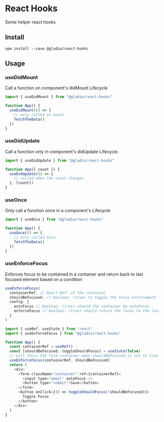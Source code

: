 # React Hooks

Some helper react hooks

## Install

```
npm install --save @gladio/react-hooks
```

## Usage

### useDidMount

Call a function on component's didMount Lifecycle

```js
import { useDidMount } from "@gladio/react-hooks"

function App() {
  useDidMount(() => {
    // only called on mount
    fetchTheData()
  })
}
```

### useDidUpdate

Call a function only in component's didUpdate Lifecycle.

```js
import { useDidUpdate } from "@gladio/react-hooks"

function App({ count }) {
  useDidUpdate(() => {
    // called when the count changes
  }, [count])
}
```

### useOnce

Only call a function once in a component's Lifecycle

```js
import { useOnce } from "@gladio/react-hooks"

function App() {
  useOnce(() => {
    // only called once
    fetchTheData()
  })
}
```

### useEnforceFocus

Enforces focus to be contained in a container and return back to last focused element based on a condition

```js
useEnforceFocus(
  containerRef, // React.Ref: of the container
  shouldBeFocused, // boolean: (true) to toggle the focus enforcement
  config: {
    autoFocus // boolean: (true) should the container be autoFocus
    enforceFocus // boolean: (true) should return the focus to the last focused element
  }
)
```

```js
import { useRef, useState } from "react"
import { useEnforceFocus } from "@gladio/react-hooks"

function App() {
  const containerRef = useRef()
  const [shouldBeFocused, toggleShouldFocus] = useState(false)
  // will focus the form container when shouldBeFocused is set to true
  useEnforceFocus(containerRef, shouldBeFocused)
  return (
    <div>
      <form className="container" ref={containerRef}>
        <input type="email" autoFocus />
        <button type="submit">Save</button>
      </form>
      <button onClick={() => toggleShouldFocus(!shouldBeFocused)}>
        Toggle Focus
      </button>
    </div>
  )
}
```
